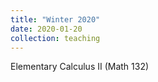 ```yaml
---
title: "Winter 2020"
date: 2020-01-20
collection: teaching
---
```


Elementary Calculus II (Math 132)
